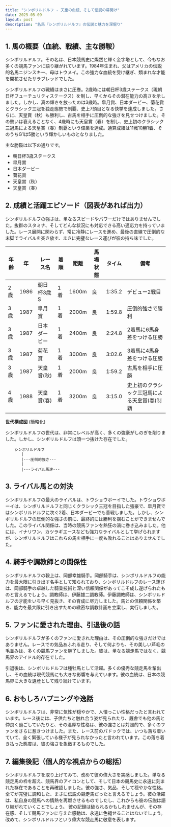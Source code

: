 ```yaml
---
title: "シンボリルドルフ - 天皇の血統、そして伝説の幕開け"
date: 2025-05-09
layout: post
description: "名馬『シンボリルドルフ』の伝説と魅力を深堀り"
---
```


## 1. 馬の概要（血統、戦績、主な勝鞍）

シンボリルドルフ。その名は、日本競馬史に燦然と輝く金字塔として、今もなお多くの競馬ファンに語り継がれています。1984年生まれ、父はアメリカの伝説的名馬ニジンスキー、母はトウメイ。この強力な血統を受け継ぎ、類まれな才能を開花させたサラブレッドでした。

シンボリルドルフの戦績はまさに圧巻。2歳時には朝日杯3歳ステークス（現朝日杯フューチュリティステークス）を制し、早くからその潜在能力の高さを示しました。しかし、真の輝きを放ったのは3歳時。皐月賞、日本ダービー、菊花賞とクラシック三冠を独走態勢で制覇、史上7頭目となる快挙を達成しました。さらに、天皇賞（秋）も勝利し、古馬を相手に圧倒的な強さを見せつけました。その勢いは衰えることなく、4歳時にも天皇賞（春）を制し、史上初のクラシック三冠馬による天皇賞（春）制覇という偉業を達成。通算成績は11戦10勝1着、そのうちG1は5勝という輝かしいものとなりました。

主な勝鞍は以下の通りです。

* 朝日杯3歳ステークス
* 皐月賞
* 日本ダービー
* 菊花賞
* 天皇賞（秋）
* 天皇賞（春）


## 2. 成績と活躍エピソード（図表があれば出力）

シンボリルドルフの強さは、単なるスピードやパワーだけではありませんでした。抜群のスタミナ、そしてどんな状況にも対応できる高い適応力を持っていました。レース展開に関わらず、常に冷静にレースを進め、最後の直線で圧倒的な末脚でライバルを突き放す、まさに完璧なレース運びが彼の持ち味でした。

| 年齢 | 年 | レース名 | 着順 | 距離 | 馬場状態 | タイム | 備考 |
|---|---|---|---|---|---|---|---|
| 2歳 | 1986 | 朝日杯3歳S | 1着 | 1600m | 良 | 1:35.2 | デビュー2戦目 |
| 3歳 | 1987 | 皐月賞 | 1着 | 2000m | 良 | 1:59.8 | 圧倒的強さで勝利 |
| 3歳 | 1987 | 日本ダービー | 1着 | 2400m | 良 | 2:24.8 | 2着馬に6馬身差をつける圧勝 |
| 3歳 | 1987 | 菊花賞 | 1着 | 3000m | 良 | 3:02.6 | 3着馬に4馬身差をつける圧勝 |
| 3歳 | 1987 | 天皇賞(秋) | 1着 | 2000m | 良 | 1:59.2 | 古馬を相手に圧勝 |
| 4歳 | 1988 | 天皇賞(春) | 1着 | 3200m | 良 | 3:15.0 | 史上初のクラシック三冠馬による天皇賞(春)制覇 |


**世代構成図** (簡略化)

シンボリルドルフの世代は、非常にレベルが高く、多くの強豪がしのぎを削りました。しかし、シンボリルドルフは頭一つ抜けた存在でした。

```
    シンボリルドルフ
       |
       |---圧倒的強さ---
       |
       |---ライバル馬達---
```


## 3. ライバル馬との対決

シンボリルドルフの最大のライバルは、トウショウボーイでした。トウショウボーイは、シンボリルドルフと同じくクラシック三冠を目指した強豪で、皐月賞ではシンボリルドルフに次ぐ2着、日本ダービーでも善戦しました。しかし、シンボリルドルフの圧倒的な強さの前に、最終的には勝利を掴むことができませんでした。このライバル関係は、当時の競馬ファンを熱狂の渦に巻き込みました。他には、イナリワン、カツラギエースなども強力なライバルとして挙げられますが、シンボリルドルフはこれらの馬を相手に一度も敗れることはありませんでした。


## 4. 騎手や調教師との関係性

シンボリルドルフの鞍上は、岡部幸雄騎手。岡部騎手は、シンボリルドルフの能力を最大限に引き出す名手として知られており、シンボリルドルフのレース運びは、岡部騎手の卓越した騎乗技術と深い信頼関係があってこそ成し遂げられたものと言えるでしょう。調教師は、伊藤雄二調教師。伊藤調教師は、シンボリルドルフの才能をいち早く見抜き、その育成に尽力しました。馬との信頼関係を築き、能力を最大限に引き出すための緻密な調教計画を立案し、実行しました。


## 5. ファンに愛された理由、引退後の話

シンボリルドルフが多くのファンに愛された理由は、その圧倒的な強さだけではありません。レースでの気品あふれる走り、そして何よりも、その美しい芦毛の毛並みは、多くの競馬ファンを魅了しました。彼は、単なる競走馬ではなく、競馬界のアイドル的存在でした。

引退後は、シンボリルドルフは種牡馬として活躍。多くの優秀な競走馬を輩出し、その血統は現代競馬にも大きな影響を与えています。彼の血統は、日本の競馬界に大きな遺産として残り続けています。


## 6. おもしろハプニングや逸話

シンボリルドルフは、非常に気性が穏やかで、人懐っこい性格だったと言われています。レース後には、子供たちと触れ合う姿が見られたり、厩舎でも他の馬と仲良く過ごしていたりと、その温厚な性格は、彼の強さとは対照的で、多くのファンをさらに惹きつけました。また、レース前のパドックでは、いつも落ち着いていて、全く緊張している様子が見られなかったと言われています。この落ち着き払った態度は、彼の強さを象徴するものでした。


## 7. 編集後記（個人的な視点からの総括）

シンボリルドルフを取り上げてみて、改めて彼の偉大さを実感しました。単なる競走馬の枠を超え、競馬界のアイコンとして、そして日本の競馬史に永遠に刻まれた存在であることを再確認しました。彼の強さ、気品、そして穏やかな性格。全てが完璧に調和した、まさに伝説の競走馬だったと言えるでしょう。彼の活躍は、私自身の競馬への情熱を再燃させるものでしたし、これからも彼の伝説は語り継がれていくことでしょう。  彼の記録は破られるかもしれませんが、その存在感、そして競馬ファンに与えた感動は、永遠に色褪せることはないでしょう。  改めて、シンボリルドルフという偉大な競走馬に敬意を表します。
